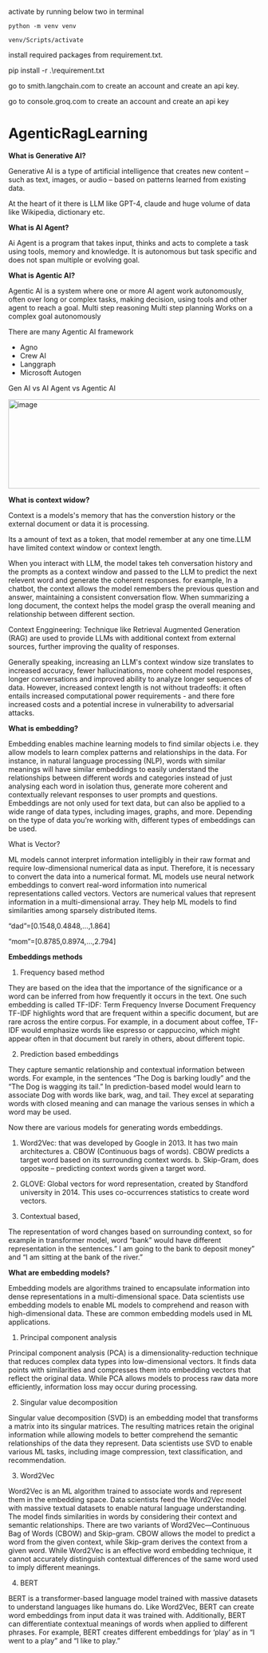 activate by running below two in terminal

    python -m venv venv
    
    venv/Scripts/activate

install required packages from requirement.txt.

pip install -r .\requirement.txt

go to smith.langchain.com to create an account and create an api key.

go to console.groq.com to create an account and create an api key


# AgenticRagLearning

**What is Generative AI?**

Generative AI is a type of artificial intelligence that creates new content – such as text, images, or audio – based on patterns learned from existing data.

At the heart of it there is LLM like GPT-4, claude and huge volume  of data like Wikipedia, dictionary etc.

**What is AI Agent?**

Ai Agent is a program that takes input, thinks and acts to complete a task using tools, memory and knowledge.
It is autonomous but task specific and does not span multiple or evolving goal.

**What is Agentic AI?**

Agentic AI is a system where one or more AI agent work autonomously, often over long or complex tasks, making decision, using tools and other agent to reach a  goal.
Multi step reasoning
Multi step planning
Works on a complex goal autonomously

There are many Agentic AI framework
-	Agno
-	Crew AI
-	Langgraph
-	Microsoft Autogen

Gen AI vs AI Agent vs Agentic AI

<img width="2210" height="179" alt="image" src="https://github.com/user-attachments/assets/9f787f85-b33b-495a-80ce-ee2c9a6d54b0" />

**What is context widow?**

Context is a models's memory that has the converstion history or the external document or data it is processing.

Its a amount of text as a token, that model remember at any one time.LLM have limited context window or context length.

When you interact with LLM, the model takes teh conversation history and the prompts as a context window and passed to the LLM to predict the next relevent word and generate the coherent responses. for example, In a chatbot, the context allows the model remembers the previous question and answer, maintaining a consistent conversation flow. When summarizing a long document, the context helps the model grasp the overall meaning and relationship between different section.

Context Enggineering: Technique like Retrieval Augmented Generation (RAG) are used to provide LLMs with additional context from external sources, further improving the quality of responses.

Generally speaking, increasing an LLM's context window size translates to increased accuracy, fewer hallucinations, more coheent model responses, longer conversations and improved ability to analyze longer sequences of data. However, increased context length is not without tradeoffs: it often entails increased computational power requirements - and there fore increased costs and a potential increse in vulnerability to adversarial attacks.

**What is embedding?**

Embedding enables machine learning models to find similar objects i.e. they allow models to learn complex patterns and relationships in the data. For instance, in natural language processing (NLP), words with similar meanings will have similar embeddings to easily understand the relationships between different words and categories instead of just analysing each word in isolation thus, generate more coherent and contextually relevant responses to user prompts and questions.
Embeddings are not only used for text data, but can also be applied to a wide range of data types, including images, graphs, and more. Depending on the type of data you’re working with, different types of embeddings can be used.

What is Vector?

ML models cannot interpret information intelligibly in their raw format and require low-dimensional numerical data as input. Therefore, it is necessary to convert the data into a numerical format.
ML models use neural network embeddings to convert real-word information into numerical representations called vectors. Vectors are numerical values that represent information in a multi-dimensional array. They help ML models to find similarities among sparsely distributed items. 

“dad”=[0.1548,0.4848,…,1.864]

“mom”=[0.8785,0.8974,…,2.794] 

**Embeddings methods**
1.	Frequency based method
   
They are based on the idea that the importance of the significance or a word can be inferred from how frequently it occurs in the text. 
One such embedding is called TF-IDF: Term Frequency Inverse Document Frequency
TF-IDF highlights word that are frequent within a specific document, but are rare across the entire corpus. For example, in a document about coffee, TF-IDF would emphasize words like espresso or cappuccino, which might appear often in that document but rarely in others, about different topic.

2. Prediction based embeddings

They capture semantic relationship and contextual information between words. For example, in the sentences “The Dog is barking loudly” and the “The Dog is wagging its tail.” In prediction-based model would learn to associate Dog with words like bark, wag, and tail.
They excel at separating words with closed meaning and can manage the various senses in which a word may be used.

Now there are various models for generating words embeddings.

1.	Word2Vec: that was developed by Google in 2013. It has two main architectures
a.	CBOW (Continuous bags of words). CBOW predicts a target word based on its surrounding context words.
b.	Skip-Gram, does opposite – predicting context words given a target word.
2.	GLOVE: Global vectors for word representation, created by Standford university in 2014. This uses co-occurrences statistics to create word vectors.


3. Contextual based,

The representation of word changes based on surrounding context, so for example in transformer model, word “bank” would have different representation in the sentences.” I am going to the bank to deposit money” and “I am sitting at the bank of the river.” 	


**What are embedding models?**

Embedding models are algorithms trained to encapsulate information into dense representations in a multi-dimensional space. Data scientists use embedding models to enable ML models to comprehend and reason with high-dimensional data. These are common embedding models used in ML applications.

1. Principal component analysis
   
Principal component analysis (PCA) is a dimensionality-reduction technique that reduces complex data types into low-dimensional vectors. It finds data points with similarities and compresses them into embedding vectors that reflect the original data. While PCA allows models to process raw data more efficiently, information loss may occur during processing.

2. Singular value decomposition
   
Singular value decomposition (SVD) is an embedding model that transforms a matrix into its singular matrices. The resulting matrices retain the original information while allowing models to better comprehend the semantic relationships of the data they represent. Data scientists use SVD to enable various ML tasks, including image compression, text classification, and recommendation. 

3. Word2Vec
   
Word2Vec is an ML algorithm trained to associate words and represent them in the embedding space. Data scientists feed the Word2Vec model with massive textual datasets to enable natural language understanding. The model finds similarities in words by considering their context and semantic relationships.
There are two variants of Word2Vec—Continuous Bag of Words (CBOW) and Skip-gram. CBOW allows the model to predict a word from the given context, while Skip-gram derives the context from a given word. While Word2Vec is an effective word embedding technique, it cannot accurately distinguish contextual differences of the same word used to imply different meanings. 

4. BERT
   
BERT is a transformer-based language model trained with massive datasets to understand languages like humans do. Like Word2Vec, BERT can create word embeddings from input data it was trained with. Additionally, BERT can differentiate contextual meanings of words when applied to different phrases. For example, BERT creates different embeddings for ‘play’ as in “I went to a play” and “I like to play.” 
